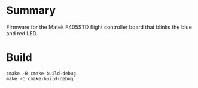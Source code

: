 # Summary

Firmware for the Matek F405STD flight controller board that blinks the blue and red LED.

# Build

    cmake -B cmake-build-debug
    make -C cmake-build-debug


